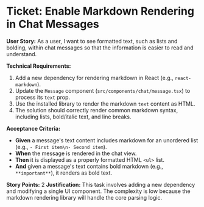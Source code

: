 # Ticket: Enable Markdown Rendering in Chat Messages

**User Story:**
As a user, I want to see formatted text, such as lists and bolding, within chat messages so that the information is easier to read and understand.

**Technical Requirements:**
1.  Add a new dependency for rendering markdown in React (e.g., `react-markdown`).
2.  Update the `Message` component (`src/components/chat/message.tsx`) to process its `text` prop.
3.  Use the installed library to render the markdown `text` content as HTML.
4.  The solution should correctly render common markdown syntax, including lists, bold/italic text, and line breaks.

**Acceptance Criteria:**
- **Given** a message's text content includes markdown for an unordered list (e.g., `- First item\n- Second item`).
- **When** the message is rendered in the chat view.
- **Then** it is displayed as a properly formatted HTML `<ul>` list.
- **And** given a message's text contains bold markdown (e.g., `**important**`), it renders as bold text.

**Story Points:** 2
**Justification:** This task involves adding a new dependency and modifying a single UI component. The complexity is low because the markdown rendering library will handle the core parsing logic.
